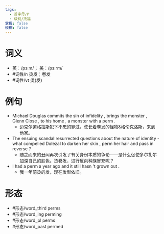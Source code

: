 ```yaml
---
tags:
  - 首字母/P
  - 级别/托福
掌握: false
模糊: false
---
```

# 词义
- 英：/pɜːm/； 美：/pɜːrm/
- #词性/n  烫发；卷发
- #词性/vt  烫(发)
# 例句
- Michael Douglas commits the sin of infidelity , brings the monster , Glenn Close , to his home , a monster with a perm .
	- 迈克尔道格拉斯犯下不忠的罪过，使长着卷发的怪物&格伦克洛斯，来到他家。
- The ensuing scandal resurrected questions about the nature of identity - what compelled Dolezal to darken her skin , perm her hair and pass in reverse ?
	- 随之而来的丑闻再次引发了有关身份本质的争论——是什么促使多尔扎尔加深自己的肤色，烫卷发，进行反向种族冒充呢？
- I had a perm a year ago and it still hasn 't grown out .
	- 我一年前烫的发，现在发型依旧。
# 形态
- #形态/word_third perms
- #形态/word_ing perming
- #形态/word_pl perms
- #形态/word_past permed
